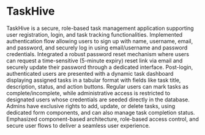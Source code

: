 # TaskHive
TaskHive is a secure, role-based task management application supporting user registration, login, and task tracking functionalities. Implemented authentication flow allowing users to sign up with name, username, email, and password, and securely log in using email/username and password credentials. Integrated a robust password reset mechanism where users can request a time-sensitive (5-minute expiry) reset link via email and securely update their password through a dedicated interface. Post-login, authenticated users are presented with a dynamic task dashboard displaying assigned tasks in a tabular format with fields like task title, description, status, and action buttons. Regular users can mark tasks as complete/incomplete, while administrative access is restricted to designated users whose credentials are seeded directly in the database. Admins have exclusive rights to add, update, or delete tasks, using dedicated form components, and can also manage task completion status. Emphasized component-based architecture, role-based access control, and secure user flows to deliver a seamless user experience.

